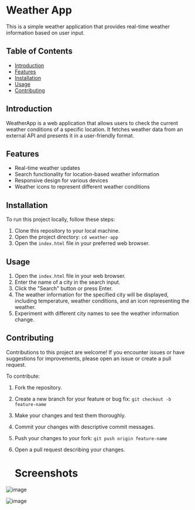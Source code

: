 
# Weather App

This is a simple weather application that provides real-time weather information based on user input.


## Table of Contents
- [Introduction](#introduction)
- [Features](#features)
- [Installation](#installation)
- [Usage](#usage)
- [Contributing](#contributing)
  

## Introduction
WeatherApp is a web application that allows users to check the current weather conditions of a specific location. It fetches weather data from an external API and presents it in a user-friendly format.

## Features
- Real-time weather updates
- Search functionality for location-based weather information
- Responsive design for various devices
- Weather icons to represent different weather conditions

## Installation
To run this project locally, follow these steps:

1. Clone this repository to your local machine.
2. Open the project directory: `cd weather-app`
3. Open the `index.html` file in your preferred web browser.

## Usage
1. Open the `index.html` file in your web browser.
2. Enter the name of a city in the search input.
3. Click the "Search" button or press Enter.
4. The weather information for the specified city will be displayed, including temperature, weather conditions, and an icon representing the weather.
5. Experiment with different city names to see the weather information change.

## Contributing
Contributions to this project are welcome! If you encounter issues or have suggestions for improvements, please open an issue or create a pull request.

To contribute:

1. Fork the repository.
2. Create a new branch for your feature or bug fix: `git checkout -b feature-name`
3. Make your changes and test them thoroughly.
4. Commit your changes with descriptive commit messages.
5. Push your changes to your fork: `git push origin feature-name`
6. Open a pull request describing your changes.

   # Screenshots
 ![image](https://github.com/user-attachments/assets/b498991b-5b75-44d5-9deb-41561c0f79c4)

![image](https://github.com/user-attachments/assets/6e7ee561-17b9-4966-bc06-177525d93ecc)
